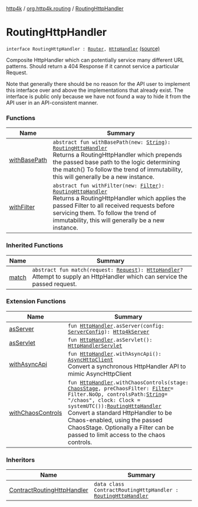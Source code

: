 [http4k](../../index.md) / [org.http4k.routing](../index.md) / [RoutingHttpHandler](./index.md)

# RoutingHttpHandler

`interface RoutingHttpHandler : `[`Router`](../-router/index.md)`, `[`HttpHandler`](../../org.http4k.core/-http-handler.md) [(source)](https://github.com/http4k/http4k/blob/master/http4k-core/src/main/kotlin/org/http4k/routing/routing.kt#L35)

Composite HttpHandler which can potentially service many different URL patterns. Should
return a 404 Response if it cannot service a particular Request.

Note that generally there should be no reason for the API user to implement this interface over and above the
implementations that already exist. The interface is public only because we have not found a way to hide it from
the API user in an API-consistent manner.

### Functions

| Name | Summary |
|---|---|
| [withBasePath](with-base-path.md) | `abstract fun withBasePath(new: `[`String`](https://kotlinlang.org/api/latest/jvm/stdlib/kotlin/-string/index.html)`): `[`RoutingHttpHandler`](./index.md)<br>Returns a RoutingHttpHandler which prepends the passed base path to the logic determining the match() To follow the trend of immutability, this will generally be a new instance. |
| [withFilter](with-filter.md) | `abstract fun withFilter(new: `[`Filter`](../../org.http4k.core/-filter/index.md)`): `[`RoutingHttpHandler`](./index.md)<br>Returns a RoutingHttpHandler which applies the passed Filter to all received requests before servicing them. To follow the trend of immutability, this will generally be a new instance. |

### Inherited Functions

| Name | Summary |
|---|---|
| [match](../-router/match.md) | `abstract fun match(request: `[`Request`](../../org.http4k.core/-request/index.md)`): `[`HttpHandler`](../../org.http4k.core/-http-handler.md)`?`<br>Attempt to supply an HttpHandler which can service the passed request. |

### Extension Functions

| Name | Summary |
|---|---|
| [asServer](../../org.http4k.server/kotlin.-function1/as-server.md) | `fun `[`HttpHandler`](../../org.http4k.core/-http-handler.md)`.asServer(config: `[`ServerConfig`](../../org.http4k.server/-server-config/index.md)`): `[`Http4kServer`](../../org.http4k.server/-http4k-server/index.md) |
| [asServlet](../../org.http4k.servlet/kotlin.-function1/as-servlet.md) | `fun `[`HttpHandler`](../../org.http4k.core/-http-handler.md)`.asServlet(): `[`HttpHandlerServlet`](../../org.http4k.servlet/-http-handler-servlet/index.md) |
| [withAsyncApi](../../org.http4k.client/kotlin.-function1/with-async-api.md) | `fun `[`HttpHandler`](../../org.http4k.core/-http-handler.md)`.withAsyncApi(): `[`AsyncHttpClient`](../../org.http4k.client/-async-http-client/index.md)<br>Convert a synchronous HttpHandler API to mimic AsyncHttpClient |
| [withChaosControls](../../org.http4k.chaos/kotlin.-function1/with-chaos-controls.md) | `fun `[`HttpHandler`](../../org.http4k.core/-http-handler.md)`.withChaosControls(stage: `[`ChaosStage`](../../org.http4k.chaos/-chaos-stage.md)`, preChaosFilter: `[`Filter`](../../org.http4k.core/-filter/index.md)` = Filter.NoOp, controlsPath: `[`String`](https://kotlinlang.org/api/latest/jvm/stdlib/kotlin/-string/index.html)` = "/chaos", clock: Clock = systemUTC()): `[`RoutingHttpHandler`](./index.md)<br>Convert a standard HttpHandler to be Chaos-enabled, using the passed ChaosStage. Optionally a Filter can be passed to limit access to the chaos controls. |

### Inheritors

| Name | Summary |
|---|---|
| [ContractRoutingHttpHandler](../../org.http4k.contract/-contract-routing-http-handler/index.md) | `data class ContractRoutingHttpHandler : `[`RoutingHttpHandler`](./index.md) |
